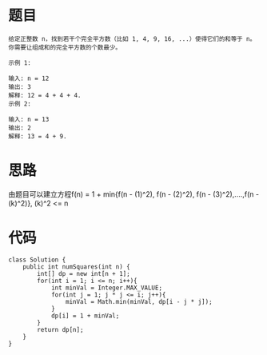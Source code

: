 # 题目
```
给定正整数 n，找到若干个完全平方数（比如 1, 4, 9, 16, ...）使得它们的和等于 n。你需要让组成和的完全平方数的个数最少。

示例 1:

输入: n = 12
输出: 3 
解释: 12 = 4 + 4 + 4.
示例 2:

输入: n = 13
输出: 2
解释: 13 = 4 + 9.
```
# 思路
由题目可以建立方程f(n) = 1 + min{f(n - (1)^2), f(n - (2)^2), f(n - (3)^2),....,f(n - (k)^2)}, (k)^2 <= n
# 代码
```
class Solution {
    public int numSquares(int n) {
        int[] dp = new int[n + 1];
        for(int i = 1; i <= n; i++){
            int minVal = Integer.MAX_VALUE;
            for(int j = 1; j * j <= i; j++){
                minVal = Math.min(minVal, dp[i - j * j]);
            }
            dp[i] = 1 + minVal;
        }
        return dp[n];
    }
}
```
